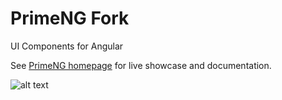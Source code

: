 # PrimeNG Fork
UI Components for Angular

See [PrimeNG homepage](http://www.primefaces.org/primeng) for live showcase and documentation.

![alt text](http://www.28stone.com/img/28Stone_grey_trimmed_light.svg "PrimeNG")
